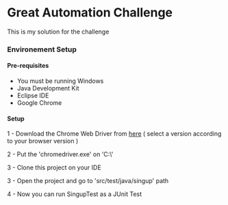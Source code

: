 # Great Automation Challenge

This is my solution for the challenge

### Environement Setup

#### Pre-requisites

- You must be running Windows
- Java Development Kit
- Eclipse IDE
- Google Chrome 


#### Setup

1 - Download the Chrome Web Driver from [here](https://chromedriver.chromium.org/downloads) (
select a version according to your browser version )

2 - Put the 'chromedriver.exe' on 'C:\\'

3 - Clone this project on your IDE

3 - Open the project and go to 'src/test/java/singup' path

4 - Now you can run SingupTest as a JUnit Test